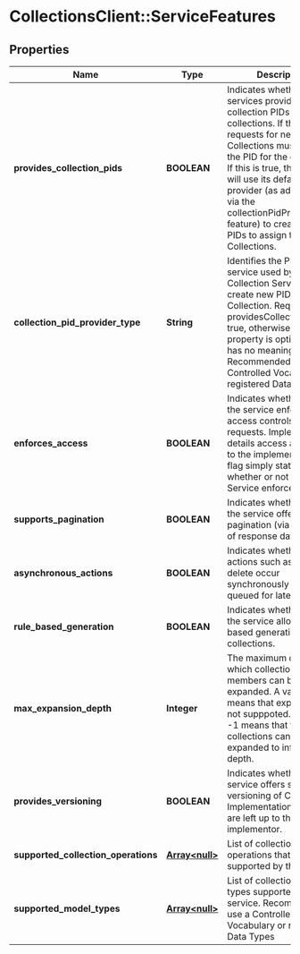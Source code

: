 # CollectionsClient::ServiceFeatures

## Properties
Name | Type | Description | Notes
------------ | ------------- | ------------- | -------------
**provides_collection_pids** | **BOOLEAN** | Indicates whether this services provides collection PIDs for new collections. If this is false, requests for new Collections must supply the PID for the collection. If this is true, the Service will use its default PID provider (as advertised via the collectionPidProviderType feature) to create new PIDs to assign to new Collections. | [default to false]
**collection_pid_provider_type** | **String** | Identifies the PID provider service used by the Collection Service to create new PIDs for new Collection. Required if providesCollectionPids is true, otherwise this property is optional and has no meaning. Recommended to use a Controlled Vocabulary or registered Data Types | [optional] 
**enforces_access** | **BOOLEAN** | Indicates whether or not the service enforces access controls on requests. Implementation details access are left up to the implementor. This flag simply states whether or not the Service enforces access. | [default to false]
**supports_pagination** | **BOOLEAN** | Indicates whether or not the service offers pagination (via cursors) of response data. | [default to false]
**asynchronous_actions** | **BOOLEAN** | Indicates whether or not actions such as update, delete occur synchronously or may be queued for later action. | [default to false]
**rule_based_generation** | **BOOLEAN** | Indicates whether or not the service allows rule-based generation of new collections. | 
**max_expansion_depth** | **Integer** | The maximum depth to which collection members can be expanded. A value of 0 means that expansion is not supppoted. A value of -1 means that the collections can be expanded to infinite depth. | 
**provides_versioning** | **BOOLEAN** | Indicates whether the service offers support for versioning of Collections. Implementation details are left up to the implementor. | [default to false]
**supported_collection_operations** | [**Array&lt;null&gt;**](.md) | List of collection-level set operations that are supported by this service. | 
**supported_model_types** | [**Array&lt;null&gt;**](.md) | List of collection model types supported by this service.  Recommended to use a Controlled Vocabulary or registered Data Types | 


